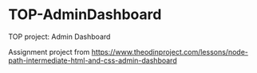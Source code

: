# TOP-AdminDashboard
TOP project: Admin Dashboard

Assignment project from https://www.theodinproject.com/lessons/node-path-intermediate-html-and-css-admin-dashboard

